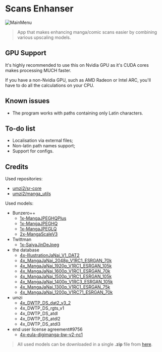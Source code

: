 # Scans Enhanser
![MainMenu](https://imgdb.net/storage/uploads/5830a13e53fd848eb21b9425a152716e3818e497d8bbb68467532f5fb92f897c.png)
>App that makes enhancing manga/comic scans easier by combining various upscaling models.
## GPU Support
It's highly recommended to use this on Nvidia GPU as it's CUDA cores makes processing MUCH faster.

If you have a non-Nvidia GPU, such as AMD Radeon or Intel ARC, you'll have to do all the calculations on your CPU.
## Known issues
* The program works with paths containing only Latin characters.
## To-do list
* Localisation via external files;
* Non-latin path names support;
* Support for configs.
## Credits
Used repositories:
* [umzi2/sr-core](https://github.com/umzi2/sr-core)
* [umzi2/manga_utils](https://github.com/umzi2/manga_utils)

Used models:
* Bunzero++
  * [1x-MangaJPEGHQPlus](https://openmodeldb.info/models/1x-MangaJPEGHQPlus)
  * [1x-MangaJPEGHQ](https://openmodeldb.info/models/1x-MangaJPEGHQ)
  * [1x-MangaJPEGLQ](https://openmodeldb.info/models/1x-MangaJPEGLQ)
  * [2x-MangaScaleV3](https://openmodeldb.info/models/2x-MangaScaleV3)
* Twittman
  * [1x-SaiyaJinDeJpeg](https://openmodeldb.info/models/1x-SaiyaJin-DeJpeg)
* the database
  * [4x-IllustrationJaNai_V1_DAT2](https://openmodeldb.info/models/4x-IllustrationJaNai-V1-DAT2)
  * [4x_MangaJaNai_2048p_V1RC1_ESRGAN_70k](https://github.com/the-database/MangaJaNai/releases/tag/1.0.0)
  * [4x_MangaJaNai_1920p_V1RC1_ESRGAN_105k](https://github.com/the-database/MangaJaNai/releases/tag/1.0.0)
  * [4x_MangaJaNai_1600p_V1RC1_ESRGAN_70k](https://github.com/the-database/MangaJaNai/releases/tag/1.0.0)
  * [4x_MangaJaNai_1500p_V1RC1_ESRGAN_105k](https://github.com/the-database/MangaJaNai/releases/tag/1.0.0)
  * [4x_MangaJaNai_1400p_V1RC3_ESRGAN_105k](https://github.com/the-database/MangaJaNai/releases/tag/1.0.0)
  * [4x_MangaJaNai_1300p_V1RC1_ESRGAN_75k](https://github.com/the-database/MangaJaNai/releases/tag/1.0.0)
  * [4x_MangaJaNai_1200p_V1RC71_ESRGAN_70k](https://github.com/the-database/MangaJaNai/releases/tag/1.0.0)
* umzi
  * [4x_DWTP_DS_dat2_v3_2](https://openmodeldb.info/models/4x-DWTP-DS-dat2-v3-2)
  * 4x_DWTP_DS_rgts_v1
  * 4x_DWTP_DS_atdl
  * 4x_DWTP_DS_atdl2
  * 4x_DWTP_DS_atdl3
* end user license agreement#9756
  * [4x-eula-digimanga-bw-v2-nc1](https://openmodeldb.info/models/4x-eula-digimanga-bw-v2-nc1)
  
>All used models can be downloaded in a single **.zip** file from [here](https://drive.google.com/file/d/1JHkPYDXUDaUeFDwv4cyJNyh_E04Orivv/view?usp=sharing).

